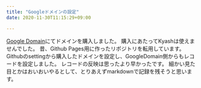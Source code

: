 ```yaml
---
title: "Googleドメインの設定"
date: 2020-11-30T11:15:29+09:00

---
```


[Google Domain](https://domains.google/intl/ja_jp/)にてドメインを購入しました。
購入にあたってKyashは使えませんでした。
昔、Github Pages用に作ったリポジトリを転用しています。
Githubのsettingから購入したドメインを設定し、GoogleDomain側からもレコードを設定しました。
レコードの反映は思ったより早かったです。
細かい見た目とかはおいおいやるとして、とりあえずmarkdownで記録を残そうと思います。
